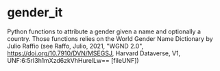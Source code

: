 # gender_it
Python functions to attribute a gender given a name and optionally a country. Those functions relies on the World Gender Name Dictionary by Julio Raffio (see Raffo, Julio, 2021, "WGND 2.0", https://doi.org/10.7910/DVN/MSEGSJ, Harvard Dataverse, V1, UNF:6:5rI3h1mXzd6zkVhHurelLw== [fileUNF])
